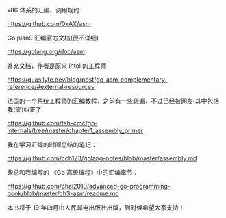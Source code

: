 x86 体系的汇编、调用规约

https://github.com/0xAX/asm

Go plan9 汇编官方文档(很不详细)

https://golang.org/doc/asm

补充文档，作者是原来 intel 的工程师

https://quasilyte.dev/blog/post/go-asm-complementary-reference/#external-resources

法国的一个系统工程师的汇编教程，之前有一些疏漏，不过已经被网友(其中包括我(笑)纠正了

https://github.com/teh-cmc/go-internals/tree/master/chapter1_assembly_primer

我在学习汇编的时间总结的笔记：

https://github.com/cch123/golang-notes/blob/master/assembly.md

柴总和我编写的 《Go 高级编程》中的汇编章节：

https://github.com/chai2010/advanced-go-programming-book/blob/master/ch3-asm/readme.md

本书将于 19 年四月由人民邮电出版社出版，到时候希望大家支持！
